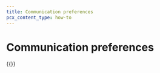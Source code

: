 ```yaml
---
title: Communication preferences
pcx_content_type: how-to
---
```


# Communication preferences

{{<render file="_customize-communication-preferences.md" productFolder="fundamentals">}}
